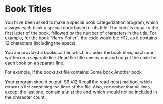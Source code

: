 # Book Titles


You have been asked to make a special book categorization program, which assigns each book a special code based on its title.
The code is equal to the first letter of the book, followed by the number of characters in the title.
For example, for the book "Harry Potter", the code would be: H12, as it contains 12 characters (including the space).

You are provided a books.txt file, which includes the book titles, each one written on a separate line.
Read the title one by one and output the code for each book on a separate line.

For example, if the books.txt file contains:
Some book
Another book

Your program should output:
S9
A12
Recall the readlines() method, which returns a list containing the lines of the file.
Also, remember that all lines, except the last one, contain a \n at the end, which should not be included in the character count.
